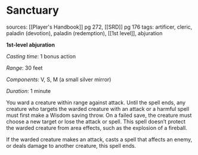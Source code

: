 # Sanctuary
sources: [[Player's Handbook]] pg 272, [[SRD]] pg 176
tags: artificer, cleric, paladin (devotion), paladin (redemption), [[1st level]], abjuration

**1st-level abjuration**

*Casting time*: 1 bonus action

*Range*: 30 feet

*Components*: V, S, M (a small silver mirror)

*Duration*: 1 minute

You ward a creature within range against attack. Until the spell ends, any creature who targets the warded creature with an attack or a harmful spell must first make a Wisdom saving throw. On a failed save, the creature must choose a new target or lose the attack or spell. This spell doesn’t protect the warded creature from area effects, such as the explosion of a fireball.

If the warded creature makes an attack, casts a spell that affects an enemy, or deals damage to another creature, this spell ends.
